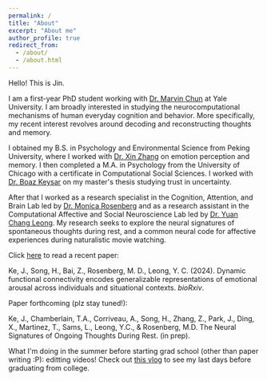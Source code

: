 ```yaml
---
permalink: /
title: "About"
excerpt: "About me"
author_profile: true
redirect_from: 
  - /about/
  - /about.html
---
```



Hello! This is Jin. 

I am a first-year PhD student working with [Dr. Marvin Chun](https://www.marvinchun.com/) at Yale University. I am broadly interested in studying the neurocomputational mechanisms of human everyday cognition and behavior. More specifically, my recent interest revolves around decoding and reconstructing thoughts and memory.

I obtained my B.S. in Psychology and Environmental Science from Peking University, where I worked with [Dr. Xin Zhang](https://www.psy.pku.edu.cn/szdw/qzjy/fjs/zx/index.htm) on emotion perception and memory. I then completed a M.A. in Psychology from the University of Chicago with a certificate in Computational Social Sciences. I worked with [Dr. Boaz Keysar](https://mdl.uchicago.edu/) on my master's thesis studying trust in uncertainty.

After that I worked as a research specialist in the Cognition, Attention, and Brain Lab led by [Dr. Monica Rosenberg](https://cablab.uchicago.edu/) and as a research assistant in the Computational Affective and Social Neuroscience Lab led by [Dr. Yuan Chang Leong](https://mcnlab.uchicago.edu/). My research seeks to explore the neural signatures of spontaneous thoughts during rest, and a common neural code for affective experiences during naturalistic movie watching.

Click [here](https://www.biorxiv.org/content/10.1101/2023.11.14.566767v1) to read a recent paper:

Ke, J., Song, H., Bai, Z., Rosenberg, M. D., Leong, Y. C. (2024). Dynamic functional connectivity encodes generalizable representations of emotional arousal across individuals and situational contexts. _bioRxiv_.

Paper forthcoming (plz stay tuned!):

Ke, J., Chamberlain, T.A., Corriveau, A., Song, H., Zhang, Z., Park, J., Ding, X., Martinez, T., Sams, L., Leong, Y.C., & Rosenberg, M.D. The Neural Signatures of Ongoing Thoughts During Rest. (in prep).

What I'm doing in the summer before starting grad school (other than paper writing :P): editting videos!
Check out [this vlog](https://b23.tv/hPn1f86) to see my last days before graduating from college.
